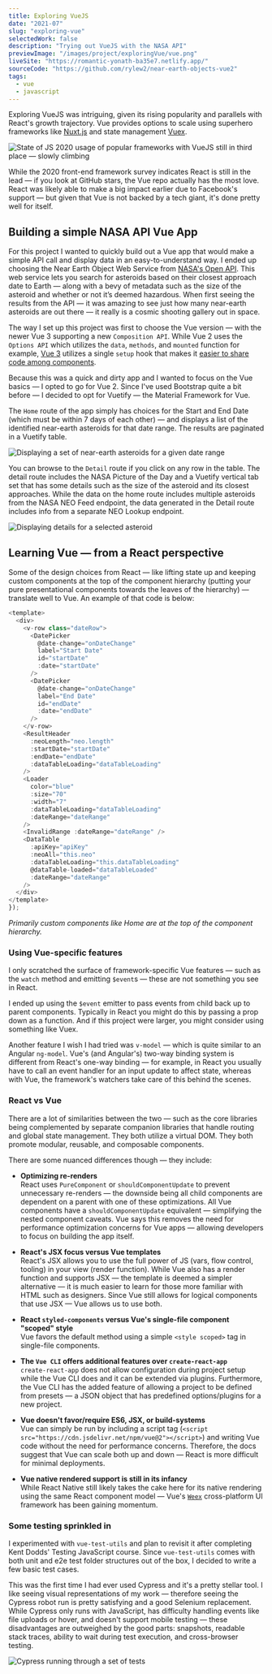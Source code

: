 ```yaml
---
title: Exploring VueJS
date: "2021-07"
slug: "exploring-vue"
selectedWork: false
description: "Trying out VueJS with the NASA API"
previewImage: "/images/project/exploringVue/vue.png"
liveSite: "https://romantic-yonath-ba35e7.netlify.app/"
sourceCode: "https://github.com/rylew2/near-earth-objects-vue2"
tags:
  - vue
  - javascript
---
```


Exploring VueJS was intriguing, given its rising popularity and parallels with React's growth trajectory. Vue provides options to scale using superhero frameworks like [Nuxt.js](https://nuxtjs.org/) and state management [Vuex](https://vuex.vuejs.org/).

![State of JS 2020 usage of popular frameworks with VueJS still in third place — slowly climbing](/images/project/exploringVue/comparison.png)

While the 2020 front-end framework survey indicates React is still in the lead — if you look at GitHub stars, the Vue repo actually has the most love. React was likely able to make a big impact earlier due to Facebook's support — but given that Vue is not backed by a tech giant, it's done pretty well for itself.

## Building a simple NASA API Vue App

For this project I wanted to quickly build out a Vue app that would make a simple API call and display data in an easy-to-understand way. I ended up choosing the Near Earth Object Web Service from [NASA's Open API](https://api.nasa.gov/). This web service lets you search for asteroids based on their closest approach date to Earth — along with a bevy of metadata such as the size of the asteroid and whether or not it’s deemed hazardous. When first seeing the results from the API — it was amazing to see just how many near-earth asteroids are out there — it really is a cosmic shooting gallery out in space.

The way I set up this project was first to choose the Vue version — with the newer Vue 3 supporting a new `Composition API`. While Vue 2 uses the `Options API` which utilizes the `data`, `methods`, and `mounted` function for example, [Vue 3](https://markus.oberlehner.net/blog/vue-3-composition-api-vs-options-api/) utilizes a single `setup` hook that makes it [easier to share code among components](https://markus.oberlehner.net/blog/vue-3-composition-api-vs-options-api/).

Because this was a quick and dirty app and I wanted to focus on the Vue basics — I opted to go for Vue 2. Since I've used Bootstrap quite a bit before — I decided to opt for Vuetify — the Material Framework for Vue.

The `Home` route of the app simply has choices for the Start and End Date (which must be within 7 days of each other) — and displays a list of the identified near-earth asteroids for that date range. The results are paginated in a Vuetify table.

![Displaying a set of near-earth asteroids for a given date range](/images/project/exploringVue/home.png)

You can browse to the `Detail` route if you click on any row in the table. The detail route includes the NASA Picture of the Day and a Vuetify vertical tab set that has some details such as the size of the asteroid and its closest approaches. While the data on the home route includes multiple asteroids from the NASA NEO Feed endpoint, the data generated in the Detail route includes info from a separate NEO Lookup endpoint.

![Displaying details for a selected asteroid](/images/project/exploringVue/detail.png)

## Learning Vue — from a React perspective

Some of the design choices from React — like lifting state up and keeping custom components at the top of the component hierarchy (putting your pure presentational components towards the leaves of the hierarchy) — translate well to Vue. An example of that code is below:

```js
<template>
  <div>
    <v-row class="dateRow">
      <DatePicker
        @date-change="onDateChange"
        label="Start Date"
        id="startDate"
        :date="startDate"
      />
      <DatePicker
        @date-change="onDateChange"
        label="End Date"
        id="endDate"
        :date="endDate"
      />
    </v-row>
    <ResultHeader
      :neoLength="neo.length"
      :startDate="startDate"
      :endDate="endDate"
      :dataTableLoading="dataTableLoading"
    />
    <Loader
      color="blue"
      :size="70"
      :width="7"
      :dataTableLoading="dataTableLoading"
      :dateRange="dateRange"
    />
    <InvalidRange :dateRange="dateRange" />
    <DataTable
      :apiKey="apiKey"
      :neoAll="this.neo"
      :dataTableLoading="this.dataTableLoading"
      @dataTable-loaded="dataTableLoaded"
      :dateRange="dateRange"
    />
  </div>
</template>
});
```

*Primarily custom components like Home are at the top of the component hierarchy.*

### Using Vue-specific features

I only scratched the surface of framework-specific Vue features — such as the `watch` method and emitting `$event`s — these are not something you see in React.

I ended up using the `$event` emitter to pass events from child back up to parent components. Typically in React you might do this by passing a prop down as a function. And if this project were larger, you might consider using something like Vuex.

Another feature I wish I had tried was `v-model` — which is quite similar to an Angular `ng-model`. Vue's (and Angular's) two-way binding system is different from React's one-way binding — for example, in React you usually have to call an event handler for an input update to affect state, whereas with Vue, the framework's watchers take care of this behind the scenes.

### React vs Vue

There are a lot of similarities between the two — such as the core libraries being complemented by separate companion libraries that handle routing and global state management. They both utilize a virtual DOM. They both promote modular, reusable, and composable components.

There are some nuanced differences though — they include:

- **Optimizing re-renders**  
  React uses `PureComponent` or `shouldComponentUpdate` to prevent unnecessary re-renders — the downside being all child components are dependent on a parent with one of these optimizations. All Vue components have a `shouldComponentUpdate` equivalent — simplifying the nested component caveats. Vue says this removes the need for performance optimization concerns for Vue apps — allowing developers to focus on building the app itself.

- **React's JSX focus versus Vue templates**  
  React's JSX allows you to use the full power of JS (vars, flow control, tooling) in your view (render function). While Vue also has a render function and supports JSX — the template is deemed a simpler alternative — it is much easier to learn for those more familiar with HTML such as designers. Since Vue still allows for logical components that use JSX — Vue allows us to use both.

- **React `styled-components` versus Vue's single-file component "scoped" style**  
  Vue favors the default method using a simple `<style scoped>` tag in single-file components.

- **The `Vue CLI` offers additional features over `create-react-app`**  
  `create-react-app` does not allow configuration during project setup while the Vue CLI does and it can be extended via plugins. Furthermore, the Vue CLI has the added feature of allowing a project to be defined from presets — a JSON object that has predefined options/plugins for a new project.

- **Vue doesn't favor/require ES6, JSX, or build-systems**  
  Vue can simply be run by including a script tag (`<script src="https://cdn.jsdelivr.net/npm/vue@2"></script>`) and writing Vue code without the need for performance concerns. Therefore, the docs suggest that Vue can scale both up and down — React is more difficult for minimal deployments.

- **Vue native rendered support is still in its infancy**  
  While React Native still likely takes the cake here for its native rendering using the same React component model — Vue's [`Weex`](https://github.com/alibaba/weex) cross-platform UI framework has been gaining momentum.

### Some testing sprinkled in

I experimented with `vue-test-utils` and plan to revisit it after completing Kent Dodds' Testing JavaScript course. Since `vue-test-utils` comes with both unit and e2e test folder structures out of the box, I decided to write a few basic test cases.

This was the first time I had ever used Cypress and it's a pretty stellar tool. I like seeing visual representations of my work — therefore seeing the Cypress robot run is pretty satisfying and a good Selenium replacement. While Cypress only runs with JavaScript, has difficulty handling events like file uploads or hover, and doesn't support mobile testing — these disadvantages are outweighed by the good parts: snapshots, readable stack traces, ability to wait during test execution, and cross-browser testing.

![Cypress running through a set of tests](/images/project/exploringVue/cypress.png)
